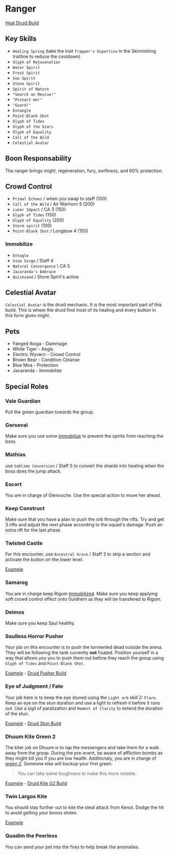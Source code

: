 # Ranger

[Heal Druid Build](http://gw2skills.net/editor/?POxEY6MsMBWCDhpwIxyVyr9Ni4A-zRRYQBJqG1fdlR1VV6pqvHkQ5vl23sA-e)

## Key Skills

- `Healing Spring` (take the trait `Trapper's Expertise` in the Skirmishing traitline to reduce the cooldown)
- `Glyph of Rejuvenation`
- `Water Spirit`
- `Frost Spirit`
- `Sun Spirit`
- `Stone Spirit`
- `Spirit of Nature`
- `"Search an Rescue!"`
- `"Protect me!"`
- `"Guard!"`
- `Entangle`
- `Point-Blank Shot`
- `Glyph of Tides`
- `Glyph of the Stars`
- `Glyph of Equality`
- `Call of the Wild`
- `Celestial Avatar`

## Boon Responsability

The ranger brings might, regeneration, fury, swiftness, and 60% protection.

## Crowd Control

- `Primal Echoes` / when you swap to staff (100)
- `Call of the Wild` / Air Warhorn 5 (200)
- `Lunar Impact` / CA 3 (150)
- `Glyph of Tides` (150)
- `Glyph of Equality` (200)
- `Storm spirit` (100)
- `Point-Blank Shot` / Longbow 4 (150)

### Immobilize

- `Entagle`
- `Vine Surge` / Staff 4
- `Natural Convergence` \ CA 5
- `Jacaranda's Embrace`
- `Quicksand` / Stone Spirit's active

## Celestial Avatar

`Celestial Avatar` is the druid mechanic. It is the most important part of this build. This is where the druid find most of its healing and every button in this form gives might.

## Pets

- Fanged Iboga - Dammage
- White Tiger - Aegis
- Electric Wyvern - Crowd Control
- Brown Bear - Condition Cleanse
- Blue Moa - Protection
- Jacaranda - Immobilize

## Special Roles

### Vale Guardian

Pull the green guardian towards the group.

### Gorseval

Make sure you use some [Immobilize](#immobilize) to prevent the spirits from reaching the boss.

### Mathias

use `Sublime Conversion` / Staff 5 to convert the shards into healing when the boss does the jump attack.

### Escort

You are in charge of Glenouche. Use the special action to move her ahead.

### Keep Construct

Make sure that you have a plan to push the orb through the rifts. Try and get 3 rifts and adjust the next phase according to the squad's damage. Push an extra rift for the last phase.

### Twisted Castle

For this encounter, use `Ancestral Grace` / Staff 3 to skip a section and activate the button on the lower level.

[Example](https://youtu.be/yuncK5j29R4)

### Samarog

You are in charge keep Rigom [Immobilized](#immobilize). Make sure you keep applying soft crowd control effect onto Guldhem as they will be transfered to Rigom.

### Deimos

Make sure you keep Saul healthy.

### Soulless Horror Pusher

Your job on this encounter is to push the tormented dead outside the arena. They will be following the tank currently **not** fixated. Position yourself in a way that allows you you to push them out before they reach the group using `Glyph of Tides` and `Point-Blank Shot`.

[Example](https://youtu.be/eke6J8yA0FE) - [Druid Pusher Build](http://gw2skills.net/editor/?POhAYNlVwSYKsGGJO2TetsSOWcA-zRJYqR1fhkaEUdRleq67BJU+bp9NL-e)

### Eye of Judgment / Fate

Your job here is to keep the eye stuned using the `Light orb` skill 2: `Flare`. Keep an eye on the stun duration and use a light to refresh it before it runs out. Use a sigil of paralization and `Moment of Clarity` to extend the duration of the stun.

[Example](https://youtu.be/wTn-TJbNWWw?t=336) - [Druid Stun Build](http://gw2skills.net/editor/?POxEY6MsMBWCThhwIxxfyrZNi4A-zRJYqR9fh0SBUdUleq67BJU28vl23sA-e)

### Dhuum Kite Green 2

The kiter job on Dhuum is to tap the messengers and take them for a walk away from the group. During the pre-event, be aware of affliction bombs as they might kill you if you are low health. Additionaly, you are in charge of [green 2](/mechanics/dhuum-green.md). Someone else will backup your first green.

> You can take some toughness to make this more reliable.

[Example](https://youtu.be/ytsuUhgpx6A) - [Druid Kite G2 Build](http://gw2skills.net/editor/?POxEYiNssCWCThNyIxyVyr1VyriD-zRJYqR9fZUdVleq67BJU+bp9NL-e)

### Twin Largos Kite

You should stay further out to kite the steal attack from Kenut. Dodge the hit to avoid getting your boons stolen.

[Example](https://youtu.be/4YeOZs4RUuc)

### Quadim the Peerless

You can send your pet into the fires to help break the anomalies.
